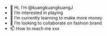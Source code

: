 - 👋 Hi, I’m @kuangkuangkuangJ
- 👀 I’m interested in playing
- 🌱 I’m currently learning to make more money
- 💞️ I’m looking to collaborate on fashion brand
- 📫 How to reach me xxx

<!---
kuangkuangkuangJ/kuangkuangkuangJ is a ✨ special ✨ repository because its `README.md` (this file) appears on your GitHub profile.
You can click the Preview link to take a look at your changes.
--->
